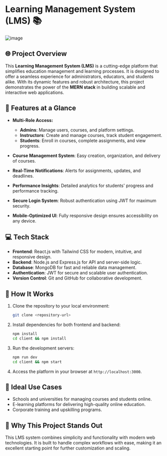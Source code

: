 # Learning Management System (LMS) 📚
![image](https://github.com/user-attachments/assets/883b1738-2813-40be-b325-3c8331094759)

## 🌐 Project Overview
This **Learning Management System (LMS)** is a cutting-edge platform that simplifies education management and learning processes. It is designed to offer a seamless experience for administrators, educators, and students alike. With its dynamic features and robust architecture, this project demonstrates the power of the **MERN stack** in building scalable and interactive web applications.

## 🎯 Features at a Glance

- **Multi-Role Access:**
  - **Admins**: Manage users, courses, and platform settings.
  - **Instructors**: Create and manage courses, track student engagement.
  - **Students**: Enroll in courses, complete assignments, and view progress.

- **Course Management System**: Easy creation, organization, and delivery of courses.
- **Real-Time Notifications**: Alerts for assignments, updates, and deadlines.
- **Performance Insights**: Detailed analytics for students' progress and performance tracking.
- **Secure Login System**: Robust authentication using JWT for maximum security.
- **Mobile-Optimized UI**: Fully responsive design ensures accessibility on any device.

## 💻 Tech Stack

- **Frontend**: React.js with Tailwind CSS for modern, intuitive, and responsive design.
- **Backend**: Node.js and Express.js for API and server-side logic.
- **Database**: MongoDB for fast and reliable data management.
- **Authentication**: JWT for secure and scalable user authentication.
- **Version Control**: Git and GitHub for collaborative development.

## 📖 How It Works

1. Clone the repository to your local environment:
   ```bash
   git clone <repository-url>
   ```
2. Install dependencies for both frontend and backend:
   ```bash
   npm install  
   cd client && npm install  
   ```
3. Run the development servers:
   ```bash
   npm run dev  
   cd client && npm start  
   ```
4. Access the platform in your browser at `http://localhost:3000`.

## 🤝 Ideal Use Cases

- Schools and universities for managing courses and students online.
- E-learning platforms for delivering high-quality online education.
- Corporate training and upskilling programs.

## 🚀 Why This Project Stands Out

This LMS system combines simplicity and functionality with modern web technologies. It is built to handle complex workflows with ease, making it an excellent starting point for further customization and scaling.

